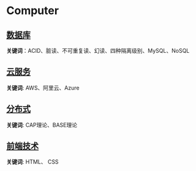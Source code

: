 # Computer

## [数据库](./database/database.md)

**关键词**：ACID、脏读、不可重复读、幻读、四种隔离级别、MySQL、NoSQL

## [云服务](./cloud/cloud.md)

**关键词**: AWS、阿里云、Azure

## [分布式](./distributed/分布式.md)

**关键词**: CAP理论、BASE理论

## [前端技术](./front/front.md)

**关键词**: HTML、 CSS